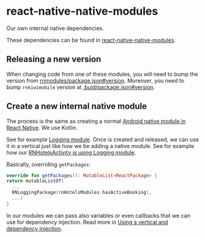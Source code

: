 # react-native-native-modules

Our own internal native dependencies.

These dependencies can be found in 
[react-native-native-modules](../../android/react-native-native-modules/src/main/java/com/skypicker/reactnative/nativemodules).

## Releasing a new version

When changing code from one of these modules, you will need to bump the version from [rnmodules/package.json#version](../../packages/rnmodules/package.json#L3). Moreover, you need to bump `rnkiwimobile` version at [.buid/package.json#version](../../.build/package.json##L3).

## Create a new internal native module

The process is the same as creating a normal 
[Android native module in React Native](https://facebook.github.io/react-native/docs/native-modules-android).
We use Kotlin. 

See for example [Logging module](../../android/react-native-native-modules/src/main/java/com/skypicker/reactnative/nativemodules/logging). 
Once is created and released, we can use it in a vertical just like how we be adding a native module. 
See for example how our [RNHotelsActivity is using Logging module](../../android/rnkiwimobile/src/main/java/com/kiwi/rnkiwimobile/RNHotelsActivity.kt#L35).

Basically, overriding `getPackages`:

```kt
override fun getPackages(): MutableList<ReactPackage> {
return mutableListOf(
  ...
  RNLoggingPackage(rnHotelsModules.hasActiveBooking),
  ...)
}
``` 

In our modules we can pass also variables or even callbacks that we can use for dependency injection.
Read more in [Using a vertical and dependency injection](./verticals-and-dependency-injection.md#using-a-vertical-and-dependency-injection).

